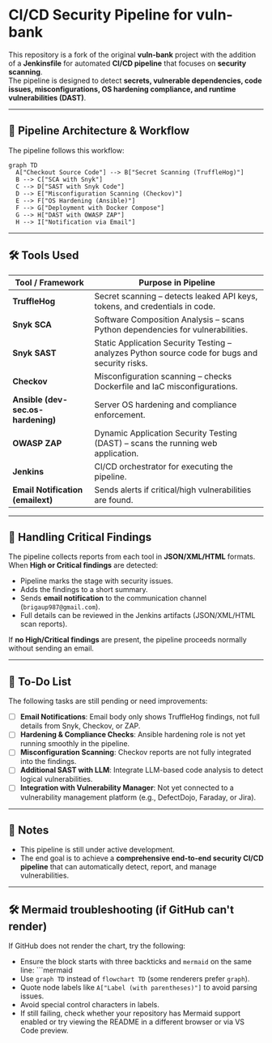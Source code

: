 # CI/CD Security Pipeline for vuln-bank

This repository is a fork of the original **vuln-bank** project with the addition of a **Jenkinsfile** for automated **CI/CD pipeline** that focuses on **security scanning**.  
The pipeline is designed to detect **secrets, vulnerable dependencies, code issues, misconfigurations, OS hardening compliance, and runtime vulnerabilities (DAST)**.

---

## 🔧 Pipeline Architecture & Workflow

The pipeline follows this workflow:

```mermaid
graph TD
  A["Checkout Source Code"] --> B["Secret Scanning (TruffleHog)"]
  B --> C["SCA with Snyk"]
  C --> D["SAST with Snyk Code"]
  D --> E["Misconfiguration Scanning (Checkov)"]
  E --> F["OS Hardening (Ansible)"]
  F --> G["Deployment with Docker Compose"]
  G --> H["DAST with OWASP ZAP"]
  H --> I["Notification via Email"]
```

---

## 🛠️ Tools Used

| Tool / Framework | Purpose in Pipeline |
|------------------|---------------------|
| **TruffleHog**   | Secret scanning – detects leaked API keys, tokens, and credentials in code. |
| **Snyk SCA**     | Software Composition Analysis – scans Python dependencies for vulnerabilities. |
| **Snyk SAST**    | Static Application Security Testing – analyzes Python source code for bugs and security risks. |
| **Checkov**      | Misconfiguration scanning – checks Dockerfile and IaC misconfigurations. |
| **Ansible (dev-sec.os-hardening)** | Server OS hardening and compliance enforcement. |
| **OWASP ZAP**    | Dynamic Application Security Testing (DAST) – scans the running web application. |
| **Jenkins**      | CI/CD orchestrator for executing the pipeline. |
| **Email Notification (emailext)** | Sends alerts if critical/high vulnerabilities are found. |

---

## 🚨 Handling Critical Findings

The pipeline collects reports from each tool in **JSON/XML/HTML** formats.  
When **High or Critical findings** are detected:

- Pipeline marks the stage with security issues.  
- Adds the findings to a short summary.  
- Sends **email notification** to the communication channel (`brigaup987@gmail.com`).  
- Full details can be reviewed in the Jenkins artifacts (JSON/XML/HTML scan reports).  

If **no High/Critical findings** are present, the pipeline proceeds normally without sending an email.

---

## 📌 To-Do List

The following tasks are still pending or need improvements:

- [ ] **Email Notifications**: Email body only shows TruffleHog findings, not full details from Snyk, Checkov, or ZAP.  
- [ ] **Hardening & Compliance Checks**: Ansible hardening role is not yet running smoothly in the pipeline.  
- [ ] **Misconfiguration Scanning**: Checkov reports are not fully integrated into the findings.  
- [ ] **Additional SAST with LLM**: Integrate LLM-based code analysis to detect logical vulnerabilities.  
- [ ] **Integration with Vulnerability Manager**: Not yet connected to a vulnerability management platform (e.g., DefectDojo, Faraday, or Jira).  

---

## 📎 Notes

- This pipeline is still under active development.  
- The end goal is to achieve a **comprehensive end-to-end security CI/CD pipeline** that can automatically detect, report, and manage vulnerabilities.  

---

## 🛠️ Mermaid troubleshooting (if GitHub can't render)

If GitHub does not render the chart, try the following:

- Ensure the block starts with three backticks and `mermaid` on the same line: ```mermaid
- Use `graph TD` instead of `flowchart TD` (some renderers prefer `graph`).  
- Quote node labels like `A["Label (with parentheses)"]` to avoid parsing issues.  
- Avoid special control characters in labels.  
- If still failing, check whether your repository has Mermaid support enabled or try viewing the README in a different browser or via VS Code preview.

